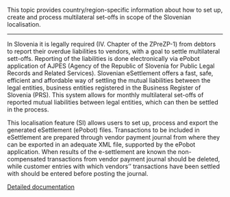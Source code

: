 This topic provides country/region-specific information about how to set up, create and process multilateral set-offs in scope of the Slovenian localisation.

-----
In Slovenia it is legally required (IV. Chapter of the ZPreZP-1) from debtors to report their overdue liabilities to vendors, with a goal to settle multilateral sett-offs. Reporting of the liabilities is done electronically via ePobot application of AJPES (Agency of the Republic of Slovenia for Public Legal Records and Related Services). Slovenian eSettlement offers a fast, safe, efficient and affordable way of settling the mutual liabilities between the legal entities, business entities registered in the Business Register of Slovenia (PRS). This system allows for monthly multilateral set-offs of reported mutual liabilities between legal entities, which can then be settled in the process.

This localisation feature (SI) allows users to set up, process and export the generated eSettlement (ePobot) files. Transactions to be included in eSettlement are prepared through vendor payment journal from where they can be exported in an adequate XML file, supported by the ePobot application. When results of the e-settlement are known the non-compensated transactions from vendor payment journal should be deleted, while customer entries with which vendors’’ transactions have been settled with should be entered before posting the journal.

[Detailed documentation](https://adacta.sharepoint.com/:w:/r/sites/ERP-Product-Development/Shared%20Documents/D365FO%20Localization%20documentation/D365O%20LOC_SI%20eSettlement.docx?d=we4907e87c1c54aabbb7145753452f2ef&csf=1&e=AhwGHU)